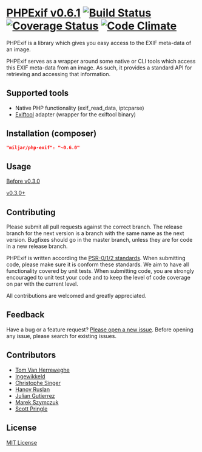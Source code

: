 # [PHPExif v0.6.1](http://github.com/Miljar/php-exif) [![Build Status](https://travis-ci.org/Miljar/php-exif.png?branch=master)](https://travis-ci.org/Miljar/php-exif) [![Coverage Status](https://coveralls.io/repos/Miljar/php-exif/badge.svg?branch=master)](https://coveralls.io/r/Miljar/php-exif?branch=master) [![Code Climate](https://codeclimate.com/github/Miljar/php-exif/badges/gpa.svg)](https://codeclimate.com/github/Miljar/php-exif)

PHPExif is a library which gives you easy access to the EXIF meta-data of an image.

PHPExif serves as a wrapper around some native or CLI tools which access this EXIF meta-data from an image. As such, it provides a standard API for retrieving and accessing that information.

## Supported tools

* Native PHP functionality (exif_read_data, iptcparse)
* [Exiftool](http://www.sno.phy.queensu.ca/~phil/exiftool) adapter (wrapper for the exiftool binary)

## Installation (composer)

```json
"miljar/php-exif": "~0.6.0"
```


## Usage

[Before v0.3.0](Resources/doc/usage_0.2.1.md)

[v0.3.0+](Resources/doc/usage.md)

## Contributing

Please submit all pull requests against the correct branch. The release branch for the next version is a branch with the same name as the next version. Bugfixes should go in the master branch, unless they are for code in a new release branch.

PHPExif is written according the [PSR-0/1/2 standards](http://www.php-fig.org/). When submitting code, please make sure it is conform these standards.
We aim to have all functionality covered by unit tests. When submitting code, you are strongly encouraged to unit test your code and to keep the level of code coverage on par with the current level.

All contributions are welcomed and greatly appreciated.

## Feedback

Have a bug or a feature request? [Please open a new issue](https://github.com/Miljar/php-exif/issues). Before opening any issue, please search for existing issues.

## Contributors

* [Tom Van Herreweghe](http://github.com/Miljar)
* [Ingewikkeld](https://github.com/Ingewikkeld)
* [Christophe Singer](https://github.com/wasinger)
* [Hanov Ruslan](https://github.com/hanovruslan)
* [Julian Gutierrez](https://github.com/juliangut)
* [Marek Szymczuk](https://github.com/bonzai)
* [Scott Pringle](https://github.com/Luciam91)

## License

[MIT License](http://github.com/Miljar/php-exif/blob/master/LICENSE)
